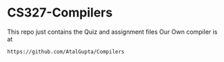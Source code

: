 # CS327-Compilers
This repo just contains the Quiz and assignment files
Our Own compiler is at 
```
https://github.com/AtalGupta/Compilers
```
